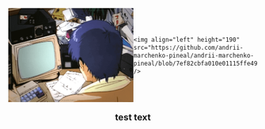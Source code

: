 

  <div height="190" style="width: 100%; display: flex; justify-content: space-between; align-items: center;">
    <img align="right" height="190" src="https://github.com/andrii-marchenko-pineal/andrii-marchenko-pineal/blob/6040c0d11870aeec5e13a8d22d8dd201155f0b99/68747470733a2f2f692e70696e696d672e636f6d2f6f726967696e616c732f36652f61352f66642f36656135666435393834373766346562363232353366633330303430333963612e676966.gif"  />
    
    <img align="left" height="190" src="https://github.com/andrii-marchenko-pineal/andrii-marchenko-pineal/blob/7ef82cbfa010e01115ffe49b488a62c2bd6aabbd/0013267623tg432tgbv0987yt.gif"  />
  </div>
  
  <div style="text-align: center; margin-top: 20px; font-size: 18px; font-weight: bold;">
    test text
  </div>

